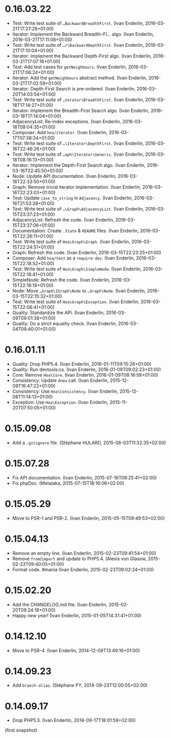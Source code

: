 # 0.16.03.22

  * Test: Write test suite of `…BackwardBreadthFirst`. (Ivan Enderlin, 2016-03-21T17:27:28+01:00)
  * Iterator: Implement the Backward Breadth-Fi… algo. (Ivan Enderlin, 2016-03-21T17:11:08+01:00)
  * Test: Write test suite of `…r\BackwardDepthFirst`. (Ivan Enderlin, 2016-03-21T17:10:04+01:00)
  * Iterator: Implement the Backward Depth-First algo. (Ivan Enderlin, 2016-03-21T17:07:16+01:00)
  * Test: Add test cases for `getNeighbours`. (Ivan Enderlin, 2016-03-21T17:06:24+01:00)
  * Iterator: Add the `getNeighbours` abstract method. (Ivan Enderlin, 2016-03-21T17:02:59+01:00)
  * Iterator: Depth-First Search is pre-ordered. (Ivan Enderlin, 2016-03-20T14:03:54+01:00)
  * Test: Write test suite of `…terator\BreadthFirst`. (Ivan Enderlin, 2016-03-18T17:14:27+01:00)
  * Iterator: Implement the Breadth-First Search algo. (Ivan Enderlin, 2016-03-18T17:14:04+01:00)
  * AdjacencyList: Re-index exceptions. (Ivan Enderlin, 2016-03-18T08:04:35+01:00)
  * Composer: Add `hoa/iterator`. (Ivan Enderlin, 2016-03-17T07:38:34+01:00)
  * Test: Write test suite of `…\Iterator\DepthFirst`. (Ivan Enderlin, 2016-03-16T22:46:26+01:00)
  * Test: Write test suite of `…aph\Iterator\Generic`. (Ivan Enderlin, 2016-03-18T08:16:13+01:00)
  * Iterator: Implement the Depth-First Search algo. (Ivan Enderlin, 2016-03-16T22:45:50+01:00)
  * Node: Update API documentation. (Ivan Enderlin, 2016-03-16T22:33:50+01:00)
  * Graph: Remove trivial iterator implementation. (Ivan Enderlin, 2016-03-16T22:23:03+01:00)
  * Test: Update `case_to_string` in `Adjacency`. (Ivan Enderlin, 2016-03-16T21:53:28+01:00)
  * Test: Write test suite of `…\Graph\AdjacencyList`. (Ivan Enderlin, 2016-03-15T23:37:23+01:00)
  * AdjacencyList: Refresh the code. (Ivan Enderlin, 2016-03-15T23:37:06+01:00)
  * Documentation: Create `.State` & `README` files. (Ivan Enderlin, 2016-03-15T22:26:11+01:00)
  * Test: Write test suite of `Hoa\Graph\Graph`. (Ivan Enderlin, 2016-03-15T22:24:51+01:00)
  * Graph: Refresh the code. (Ivan Enderlin, 2016-03-15T22:23:25+01:00)
  * Composer: Add `hoa/test` as a `require-dev`. (Ivan Enderlin, 2016-03-15T22:18:52+01:00)
  * Test: Write test suite of `Hoa\Graph\SimpleNode`. (Ivan Enderlin, 2016-03-15T22:16:41+01:00)
  * SimpleNode: Refresh the code. (Ivan Enderlin, 2016-03-15T22:16:16+01:00)
  * Node: Move `…Graph\IGraph\Node` to `…Graph\Node`. (Ivan Enderlin, 2016-03-15T22:15:32+01:00)
  * Test: Write test suite of `Hoa\Graph\Exception`. (Ivan Enderlin, 2016-03-15T22:06:41+01:00)
  * Quality: Standardize the API. (Ivan Enderlin, 2016-03-09T09:01:38+01:00)
  * Quality: Do a strict equality check. (Ivan Enderlin, 2016-03-04T09:40:01+01:00)

# 0.16.01.11

  * Quality: Drop PHP5.4. (Ivan Enderlin, 2016-01-11T09:15:26+01:00)
  * Quality: Run devtools:cs. (Ivan Enderlin, 2016-01-09T09:02:23+01:00)
  * Core: Remove `Hoa\Core`. (Ivan Enderlin, 2016-01-09T08:16:58+01:00)
  * Consistency: Update `dnew` call. (Ivan Enderlin, 2015-12-09T16:47:22+01:00)
  * Consistency: Use `Hoa\Consistency`. (Ivan Enderlin, 2015-12-08T11:14:13+01:00)
  * Exception: Use `Hoa\Exception`. (Ivan Enderlin, 2015-11-20T07:50:05+01:00)

# 0.15.09.08

  * Add a `.gitignore` file. (Stéphane HULARD, 2015-08-03T11:32:35+02:00)

# 0.15.07.28

  * Fix API documentation. (Ivan Enderlin, 2015-07-16T08:25:41+02:00)
  * Fix phpDoc. (Metalaka, 2015-07-15T18:16:06+02:00)

# 0.15.05.29

  * Move to PSR-1 and PSR-2. (Ivan Enderlin, 2015-05-15T09:49:53+02:00)

# 0.15.04.13

  * Remove an empty line. (Ivan Enderlin, 2015-02-23T09:41:54+01:00)
  * Remove `from`/`import` and update to PHP5.4. (Alexis von Glasow, 2015-02-23T09:40:05+01:00)
  * Format code. #mania (Ivan Enderlin, 2015-02-23T09:02:24+01:00)

# 0.15.02.20

  * Add the CHANGELOG.md file. (Ivan Enderlin, 2015-02-20T09:24:18+01:00)
  * Happy new year! (Ivan Enderlin, 2015-01-05T14:31:41+01:00)

# 0.14.12.10

  * Move to PSR-4. (Ivan Enderlin, 2014-12-09T13:49:16+01:00)

# 0.14.09.23

  * Add `branch-alias`. (Stéphane PY, 2014-09-23T12:00:55+02:00)

# 0.14.09.17

  * Drop PHP5.3. (Ivan Enderlin, 2014-09-17T18:01:58+02:00)

(first snapshot)
